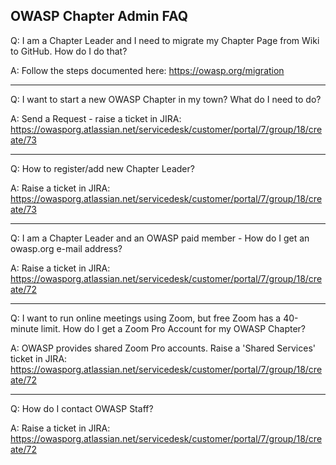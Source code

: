 ## OWASP Chapter Admin FAQ

Q: I am a Chapter Leader and I need to migrate my Chapter Page from Wiki to GitHub. How do I do that?

A: Follow the steps documented here: https://owasp.org/migration   

---

Q: I want to start a new OWASP Chapter in my town? What do I need to do?

A: Send a Request - raise a ticket in JIRA: https://owasporg.atlassian.net/servicedesk/customer/portal/7/group/18/create/73

---

Q: How to register/add new Chapter Leader?

A: Raise a ticket in JIRA: https://owasporg.atlassian.net/servicedesk/customer/portal/7/group/18/create/73

---

Q: I am a Chapter Leader and an OWASP paid member - How do I get an owasp.org e-mail address?

A: Raise a ticket in JIRA: https://owasporg.atlassian.net/servicedesk/customer/portal/7/group/18/create/72


---

Q: I want to run online meetings using Zoom, but free Zoom has a 40-minute limit. How do I get a Zoom Pro Account for my OWASP Chapter?

A: OWASP provides shared Zoom Pro accounts. Raise a 'Shared Services' ticket in JIRA: https://owasporg.atlassian.net/servicedesk/customer/portal/7/group/18/create/72

---

Q: How do I contact OWASP Staff?

A: Raise a ticket in JIRA: https://owasporg.atlassian.net/servicedesk/customer/portal/7/group/18/create/72
